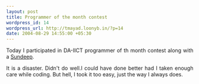 ```yaml
--- 
layout: post
title: Programmer of the month contest
wordpress_id: 14
wordpress_url: http://tmayad.loonyb.in/?p=14
date: 2004-08-29 14:55:00 +05:30
---
```

<p align="justify">Today I participated in DA-IICT programmer of th month contest along with a <a href="http://deepuonline.blogspot.com" target="_new">Sundeep</a>.</p>

<p align="justify">It is a disaster. Didn't do well.I could have done better had I taken enough care while coding. But hell, I took it too easy, just the way I always does.</p>
